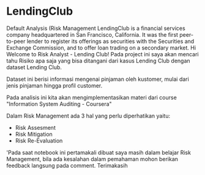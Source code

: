 # LendingClub
Default Analysis (Risk Management
LendingClub is a financial services company headquartered in San Francisco, California. It was the first peer-to-peer lender to register its offerings as securities with the Securities and Exchange Commission, and to offer loan trading on a secondary market.
Hi Welcome to Risk Analyst - Lending Club!
Pada project ini saya akan mencari tahu Risiko apa saja yang bisa ditangani dari kasus Lending Club dengan dataset Lending Club.

Dataset ini berisi informasi mengenai pinjaman oleh kustomer, mulai dari jenis pinjaman hingga profil customer.


Pada analisis ini kita akan mengimplementasikan materi dari course "Information System Auditing - Coursera"

Dalam Risk Management ada 3 hal yang perlu diperhatikan yaitu:
* Risk Assesment
* Risk Mitigation
* Risk Re-Evaluation

'Pada saat notebook ini pertamakali dibuat saya masih dalam belajar Risk Management, bila ada kesalahan dalam pemahaman mohon berikan feedback langsung pada comment. Terimakasih
